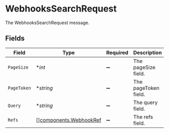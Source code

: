 # WebhooksSearchRequest

The WebhooksSearchRequest message.


## Fields

| Field                                                            | Type                                                             | Required                                                         | Description                                                      |
| ---------------------------------------------------------------- | ---------------------------------------------------------------- | ---------------------------------------------------------------- | ---------------------------------------------------------------- |
| `PageSize`                                                       | **int*                                                           | :heavy_minus_sign:                                               | The pageSize field.                                              |
| `PageToken`                                                      | **string*                                                        | :heavy_minus_sign:                                               | The pageToken field.                                             |
| `Query`                                                          | **string*                                                        | :heavy_minus_sign:                                               | The query field.                                                 |
| `Refs`                                                           | [][components.WebhookRef](../../models/components/webhookref.md) | :heavy_minus_sign:                                               | The refs field.                                                  |